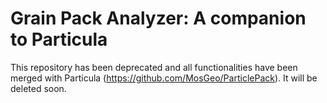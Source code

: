 # Grain Pack Analyzer: A companion to Particula 

This repository has been deprecated and all functionalities have been merged with Particula (https://github.com/MosGeo/ParticlePack). It will be deleted soon.



